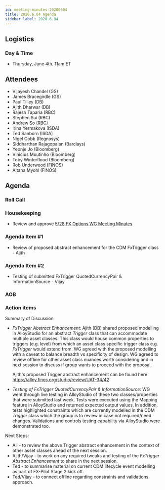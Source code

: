 ```yaml
---
id: meeting-minutes-20200604
title: 2020.6.04 Agenda
sidebar_label: 2020.6.04
---
```


## Logistics 
### Day & Time
* Thursday, June 4th. 11am ET

## Attendees
* Vijayesh Chandel (GS)
* James Bracegirdle (GS)
* Paul Tilley (DB)
* Ajith Dharwar (DB)
* Rajesh Taparia (RBC)
* Stephen Sui (RBC)
* Andrew So (RBC)
* Irina Yermakova (ISDA)
* Ted Sanborn (ISDA)
* Nigel Cobb (Regnosys)
* Siddharthan Rajagopalan (Barclays)
* Yeonje Jo (Bloomberg)
* Vinicius Moutinho (Bloomberg)
* Toby Winterflood (Bloomberg)
* Rob Underwood (FINOS)
* Aitana Myohl (FINOS)

## Agenda

### Roll Call

### Housekeeping
* Review and approve [5/28 FX Options WG Meeting Minutes](https://github.com/finos/alloy/blob/master/meeting-minutes/fx-options-wg/2020.5.28-fx-options-wg-meeting.md)

### Agenda Item #1
* Review of proposed abstract enhancement for the CDM FxTrigger class  - Ajith

### Agenda Item #2
* Testing of submitted FxTrigger QuotedCurrencyPair & InformationSource - Vijay

### AOB

### Action items
Summary of Discussion

* *FxTrigger Abstract Enhancement*: Ajith (DB) shared proposed modelling in AlloyStudio for an abstract *Trigger* class that can accommodate multiple asset classes. This class would house common properties to triggers (e.g. level) from which an asset class specific trigger class e.g. *FxTrigger* would extend from. WG agreed with the proposed modelling with a caveat to balance breadth vs specificity of design. WG agreed to review offline for other asset class nuances worth considering and in next session to discuss if group wants to proceed with the proposal. 

  Ajith's proposed Trigger abstract enhancement can be found here: https://alloy.finos.org/studio/review/UAT-34/42 

* *Testing of FxTrigger QuotedCurrencyPair & InformationSource*: WG went through live testing in AlloyStudio of these two classes/properties that were submitted last week. Tests were executed using the Mapping feature in AlloyStudio and returned expected output values. In addition, tests highlighted constraints which are currently modelled in the CDM *Trigger* class which the group is to review in case not required/need changes. Validations and controls testing capability via AlloyStudio were demonstrated too. 

Next Steps:

* All - to review the above Trigger abstract enhancement in the context of other asset classes ahead of the next session.
* Ajith/Vijay - to work on any required tweaks and testing of the *FxTrigger Abstract Enhancement* to share in the next session. 
* Ted - to summarise material on current CDM lifecycle event modelling as part of FX-Pilot Stage 2 kick off.
* Ted/Vijay - to connect offline regarding constraints and validations approach.
